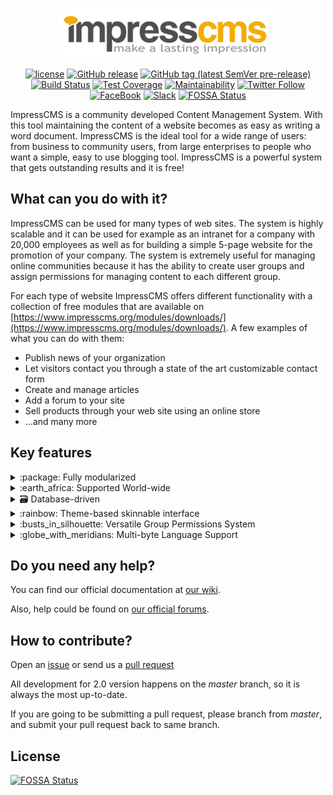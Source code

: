 <p align="center">
	<a href="https://impresscms.org" target="_blank">
		<img src="https://github.com/ImpressCMS/impresscms/blob/master/htdocs/uploads/imagemanager/logos/img482278e29e81c.png?raw=true" alt="ImpressCMS">
	</a>
</p>	
<p align="center">
<a href="https://github.com/ImpressCMS/impresscms/blob/master/LICENSE"><img src="https://img.shields.io/badge/dynamic/json.svg?label=license&amp;url=https%3A%2F%2Fraw.githubusercontent.com%2FImpressCMS%2Fimpresscms%2Fmaster%2Fcomposer.json&amp;query=license&amp;maxAge=86400" alt="license" /></a> <a href="github.com/ImpressCMS/impresscms/releases/latest"><img src="https://img.shields.io/github/release/ImpressCMS/impresscms.svg?maxAge=86400&amp;logo=github&amp;logoColor=white&amp;label=latest%20release" alt="GitHub release" /></a> <a href="https://github.com/ImpressCMS/impresscms/releases"><img src="https://img.shields.io/packagist/vpre/impresscms/impresscms.svg?label=preview&amp;logo=github" alt="GitHub tag (latest SemVer pre-release)" /></a> <a href="https://travis-ci.org/ImpressCMS/impresscms"><img src="https://img.shields.io/travis/ImpressCMS/impresscms.svg?branch=master&amp;maxAge=3600&amp;logo=travis" alt="Build Status" /></a> <a href="https://codeclimate.com/github/ImpressCMS/impresscms/test_coverage"><img src="https://api.codeclimate.com/v1/badges/b27536db6688e64deef8/test_coverage" alt="Test Coverage" /></a> <a href="https://codeclimate.com/github/ImpressCMS/impresscms/maintainability"><img src="https://api.codeclimate.com/v1/badges/b27536db6688e64deef8/maintainability" alt="Maintainability" /></a> <a href="https://twitter.com/ImpressCMS"><img src="https://img.shields.io/twitter/follow/ImpressCMS.svg?color=%2338A1F3&amp;label=twitter&amp;style=flat&amp;logo=twitter" alt="Twitter Follow" /></a> <a href="https://www.facebook.com/ImpressCMS/"><img src="https://img.shields.io/badge/facebook-%3F%3F%3F-%233C5A99.svg?logo=facebook" alt="FaceBook" /></a> <a href="http://invite.impresscms.org"><img src="http://invite.impresscms.org/badge.svg" alt="Slack" /></a>
<a href="https://app.fossa.io/projects/git%2Bgithub.com%2FImpressCMS%2Fimpresscms?ref=badge_shield"><img src="https://app.fossa.io/api/projects/git%2Bgithub.com%2FImpressCMS%2Fimpresscms.svg?type=shield" alt="FOSSA Status" /></a>
</p>

ImpressCMS is a community developed Content Management System. With this tool maintaining the content of a website becomes as easy as writing a word document. ImpressCMS is the ideal tool for a wide range of users: from business to community users, from large enterprises to people who want a simple, easy to use blogging tool. ImpressCMS is a powerful system that gets outstanding results and it is free!

## What can you do with it?

ImpressCMS can be used for many types of web sites. The system is highly scalable and it can be used for example as an intranet for a company with 20,000 employees as well as for building a simple 5-page website for the promotion of your company. 
The system is extremely useful for managing online communities because it has the ability to create user groups and assign permissions for managing content to each different group.

For each type of website ImpressCMS offers different functionality with a collection of free modules that are available on [https://www.impresscms.org/modules/downloads/](https://www.impresscms.org/modules/downloads/). A few examples of what you can do with them:

* Publish news of your organization
* Let visitors contact you through a state of the art customizable contact form
* Create and manage articles
* Add a forum to your site
* Sell products through your web site using an online store
* ...and many more

## Key features

<details>
	<summary>:package: Fully modularized</summary>
	Website content is managed by separate content modules/web applications. Simply install the module which has the features you need: a news module, forum module, photo album module, there are many many third party modules to choose from.
</details>
<details>
	<summary>:earth_africa: Supported World-wide</summary>
	ImpressCMS was created and is maintained by a team of hard-working volunteers working from all over the world. The ImpressCMS community has support sites around the world for support of non-English speaking users.
</details>
<details>
	<summary>🗃️ Database-driven</summary>
	ImpressCMS uses a database to store the data required for running your ImpressCMS site. MySQL and MariaDB is currently supported. Support for other DBMS's is coming soon.
</details>
<details>
	<summary>:rainbow: Theme-based skinnable interface</summary>
	ImpressCMS is driven by a powerful theme system. Both admins and users can change the look of the entire web site with just a click of a mouse. There are also hundreds of quality themes available for download!
</details>
<details>
	<summary>:busts_in_silhouette: Versatile Group Permissions System</summary>
	Powerful and user-friendly permissions system which enables administrators to set permissions by group for any registered or all anoymous users.
</details>
<details>
	<summary>:globe_with_meridians: Multi-byte Language Support</summary>
	Fully supports multi-byte languages, including Japanese, Simplified and Traditional Chinese, Korean, etc.
</details>

## Do you need any help?

You can find our official documentation at [our wiki](https://www.impresscms.org/modules/simplywiki/). 

Also, help could be found on [our official forums](https://www.impresscms.org/modules/iforum/).

## How to contribute?

Open an [issue](https://github.com/ImpressCMS/impresscms/issues/new) or send us a [pull request](https://github.com/ImpressCMS/impresscms/pulls)

All development for 2.0 version happens on the *master* branch, so it is always the most up-to-date. 

If you are going to be submitting a pull request, please branch from *master*, and submit your pull request back to same branch.

## License

[![FOSSA Status](https://app.fossa.io/api/projects/git%2Bgithub.com%2FImpressCMS%2Fimpresscms.svg?type=large)](https://app.fossa.io/projects/git%2Bgithub.com%2FImpressCMS%2Fimpresscms?ref=badge_large)
